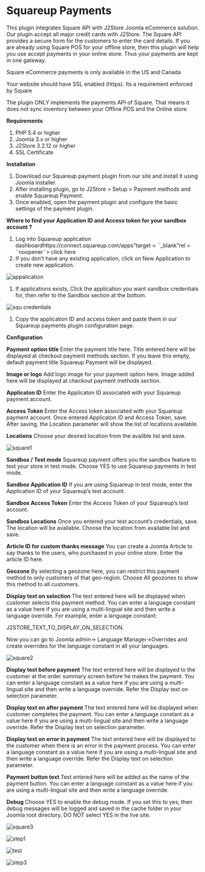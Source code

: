 # Squareup Payments

This plugin integrates Square API with J2Store Joomla eCommerce solution. Our plugin accept all major credit cards with J2Store. The Square API provides a secure form for the customers to enter the card details. If you are already using Square POS for your offline store, then this plugin will help you use accept payments in your online store. Thus your payments are kept in one gateway.

Square eCommerce payments is only available in the US and Canada

Your website should have SSL enabled \(https\). Its a requirement enforced by Square

The plugin ONLY implements the payments API of Square. That means it does not sync inventory between your Offline POS and the Online store.

**Requirements**

1. PHP 5.4 or higher
2. Joomla 3.x or higher
3. J2Store 3.2.12 or higher
4. SSL Certificate

**Installation**

1. Download our Squareup payment plugin from our site and install it using Joomla installer.
2. After installing plugin, go to J2Store &gt; Setup &gt; Payment methods and enable Squareup Payment.
3. Once enabled, open the payment plugin and configure the basic settings of the payment plugin.

**Where to find your Application ID and Access token for your sandbox account ?**

1. Log into Squareup application dashboardhttps://connect.squareup.com/apps”target = ¨\_blank”rel = ¨noopener¨&gt; click here
2. If you don’t have any existing application, click on New Application to create new application.

![appalication](https://raw.githubusercontent.com/j2store/doc-images/master/payment-methods/squareup-payments/square-create-app.png)

1. If applications exists, Click the application you want sandbox credentials for, then refer to the Sandbox section at the bottom.

![squ credentials](https://raw.githubusercontent.com/j2store/doc-images/master/payment-methods/squareup-payments/square-credentials.png)

1. Copy the application ID and access token and paste them in our Squareup payments plugin configuration page.

**Configuration**

**Payment option title** Enter the payment title here. Title entered here will be displayed at checkout payment methods section. If you leave this empty, default payment title Squareup Payment will be displayed.

**Image or logo** Add logo image for your payment option here. Image added here will be displayed at checkout payment methods section.

**Applicaton ID** Enter the Applicaton ID associated with your Squareup payment account.

**Access Token** Enter the Access token associated with your Squareup payment account. Once entered Applicaton ID and Access Token, save. After saving, the Location parameter will show the list of locations available.

**Locations** Choose your desired location from the availble list and save.

![square1](https://raw.githubusercontent.com/j2store/doc-images/master/payment-methods/squareup-payments/square-01.png)

**Sandbox / Test mode** Squareup payment offers you the sandbox feature to test your store in test mode. Choose YES to use Squareup payments in test mode.

**Sandbox Application ID** If you are using Squareup in test mode, enter the Application ID of your Squareup’s test account.

**Sandbox Access Token** Enter the Access Token of your Squareup’s test account.

**Sandbox Locations** Once you entered your test account’s credentials, save. The location will be available. Choose the location from available list and save.

**Article ID for custom thanks message** You can create a Joomla Article to say thanks to the users, who purchased in your online store. Enter the article ID here.

**Geozone** By selecting a geozone here, you can restrict this payment method to only customers of that geo-region. Choose All geozones to show this method to all customers.

**Display text on selection** The text entered here will be displayed when customer selects this payment method. You can enter a language constant as a value here if you are using a multi-lingual site and then write a language override. For example, enter a language constant:

J2STORE_TEXT_TO_DISPLAY_ON\_SELECTION.

Now you can go to Joomla admin-&gt; Language Manager-&gt;Overrides and create overrides for the language constant in all your languages.

 

![square2](https://raw.githubusercontent.com/j2store/doc-images/master/payment-methods/squareup-payments/square-02.png)

**Display text before payment** The text entered here will be displayed to the customer at the order summary screen before he makes the payment. You can enter a language constant as a value here if you are using a multi-lingual site and then write a language override. Refer the Display text on selection parameter.

**Display text on after payment** The text entered here will be displayed when customer completes the payment. You can enter a language constant as a value here if you are using a multi-lingual site and then write a language override. Refer the Display text on selection parameter.

**Display text on error in payment** The text entered here will be displayed to the customer when there is an error in the payment process. You can enter a language constant as a value here if you are using a multi-lingual site and then write a language override. Refer the Display text on selection parameter.

**Payment button text** Text entered here will be added as the name of the payment button. You can enter a language constant as a value here if you are using a multi-lingual site and then write a language override.

**Debug** Choose YES to enable the debug mode. If you set this to yes, then debug messages will be logged and saved in the cache folder in your Joomla root directory. DO NOT select YES in the live site.

![square3](https://raw.githubusercontent.com/j2store/doc-images/master/payment-methods/squareup-payments/square-03.png)

![step1](https://raw.githubusercontent.com/j2store/doc-images/master/payment-methods/squareup-payments/squareup-step-1.png)

![test](https://raw.githubusercontent.com/j2store/doc-images/master/payment-methods/squareup-payments/squareup-step-2.png)

![step3](https://raw.githubusercontent.com/j2store/doc-images/master/payment-methods/squareup-payments/squareup-step-3.png)

